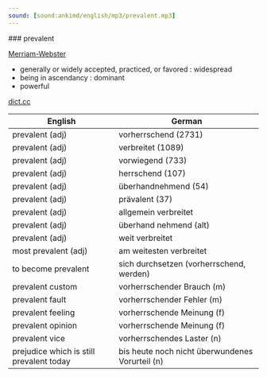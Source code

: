 ```yaml
---
sound: [sound:ankimd/english/mp3/prevalent.mp3]
---
```


\### prevalent

[Merriam-Webster](https://www.merriam-webster.com/dictionary/prevalent)

- generally or widely accepted, practiced, or favored : widespread
- being in ascendancy : dominant
- powerful

[dict.cc](https://www.dict.cc/prevalent)

| English        | German       |
| -------------- | ------------ |
| prevalent (adj) | vorherrschend (2731) |
| prevalent (adj) | verbreitet (1089) |
| prevalent (adj) | vorwiegend (733) |
| prevalent (adj) | herrschend (107) |
| prevalent (adj) | überhandnehmend (54) |
| prevalent (adj) | prävalent (37) |
| prevalent (adj) | allgemein verbreitet |
| prevalent (adj) | überhand nehmend (alt) |
| prevalent (adj) | weit verbreitet |
| most prevalent (adj) | am weitesten verbreitet |
| to become prevalent | sich durchsetzen (vorherrschend, werden) |
| prevalent custom | vorherrschender Brauch (m) |
| prevalent fault | vorherrschender Fehler (m) |
| prevalent feeling | vorherrschende Meinung (f) |
| prevalent opinion | vorherrschende Meinung (f) |
| prevalent vice | vorherrschendes Laster (n) |
| prejudice which is still prevalent today | bis heute noch nicht überwundenes Vorurteil (n) |
